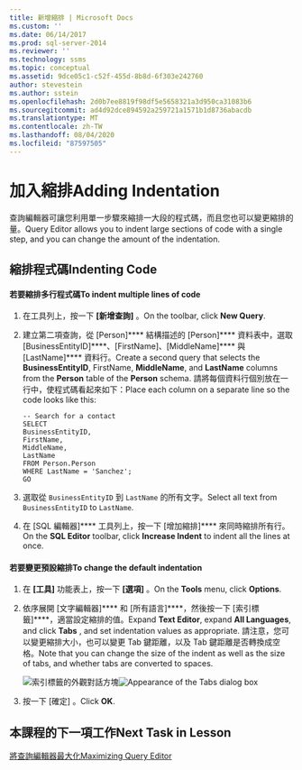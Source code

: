 ```yaml
---
title: 新增縮排 | Microsoft Docs
ms.custom: ''
ms.date: 06/14/2017
ms.prod: sql-server-2014
ms.reviewer: ''
ms.technology: ssms
ms.topic: conceptual
ms.assetid: 9dce05c1-c52f-455d-8b8d-6f303e242760
author: stevestein
ms.author: sstein
ms.openlocfilehash: 2d0b7ee8819f98df5e5658321a3d950ca31083b6
ms.sourcegitcommit: ad4d92dce894592a259721a1571b1d8736abacdb
ms.translationtype: MT
ms.contentlocale: zh-TW
ms.lasthandoff: 08/04/2020
ms.locfileid: "87597505"
---
```

# <a name="adding-indentation"></a><span data-ttu-id="e44a7-102">加入縮排</span><span class="sxs-lookup"><span data-stu-id="e44a7-102">Adding Indentation</span></span>
  <span data-ttu-id="e44a7-103">查詢編輯器可讓您利用單一步驟來縮排一大段的程式碼，而且您也可以變更縮排的量。</span><span class="sxs-lookup"><span data-stu-id="e44a7-103">Query Editor allows you to indent large sections of code with a single step, and you can change the amount of the indentation.</span></span>  
  
## <a name="indenting-code"></a><span data-ttu-id="e44a7-104">縮排程式碼</span><span class="sxs-lookup"><span data-stu-id="e44a7-104">Indenting Code</span></span>  
  
#### <a name="to-indent-multiple-lines-of-code"></a><span data-ttu-id="e44a7-105">若要縮排多行程式碼</span><span class="sxs-lookup"><span data-stu-id="e44a7-105">To indent multiple lines of code</span></span>  
  
1.  <span data-ttu-id="e44a7-106">在工具列上，按一下 **[新增查詢]** 。</span><span class="sxs-lookup"><span data-stu-id="e44a7-106">On the toolbar, click **New Query**.</span></span>  
  
2.  <span data-ttu-id="e44a7-107">建立第二項查詢，從 [Person]\*\*\*\* 結構描述的 [Person]\*\*\*\* 資料表中，選取 [BusinessEntityID]\*\*\*\*、[FirstName]、[MiddleName]\*\*\*\* 與 [LastName]\*\*\*\* 資料行。</span><span class="sxs-lookup"><span data-stu-id="e44a7-107">Create a second query that selects the **BusinessEntityID**, FirstName, **MiddleName**, and **LastName** columns from the **Person** table of the **Person** schema.</span></span> <span data-ttu-id="e44a7-108">請將每個資料行個別放在一行中，使程式碼看起來如下：</span><span class="sxs-lookup"><span data-stu-id="e44a7-108">Place each column on a separate line so the code looks like this:</span></span>  
  
    ```  
    -- Search for a contact  
    SELECT   
    BusinessEntityID,  
    FirstName,   
    MiddleName,   
    LastName  
    FROM Person.Person  
    WHERE LastName = 'Sanchez';  
    GO  
    ```  
  
3.  <span data-ttu-id="e44a7-109">選取從 `BusinessEntityID` 到 `LastName` 的所有文字。</span><span class="sxs-lookup"><span data-stu-id="e44a7-109">Select all text from `BusinessEntityID` to `LastName`.</span></span>  
  
4.  <span data-ttu-id="e44a7-110">在 [SQL 編輯器]\*\*\*\* 工具列上，按一下 [增加縮排]\*\*\*\* 來同時縮排所有行。</span><span class="sxs-lookup"><span data-stu-id="e44a7-110">On the **SQL Editor** toolbar, click **Increase Indent** to indent all the lines at once.</span></span>  
  
#### <a name="to-change-the-default-indentation"></a><span data-ttu-id="e44a7-111">若要變更預設縮排</span><span class="sxs-lookup"><span data-stu-id="e44a7-111">To change the default indentation</span></span>  
  
1.  <span data-ttu-id="e44a7-112">在 **[工具]** 功能表上，按一下 **[選項]** 。</span><span class="sxs-lookup"><span data-stu-id="e44a7-112">On the **Tools** menu, click **Options**.</span></span>  
  
2.  <span data-ttu-id="e44a7-113">依序展開 [文字編輯器]\*\*\*\* 和 [所有語言]\*\*\*\*，然後按一下 [索引標籤]\*\*\*\*，適當設定縮排的值。</span><span class="sxs-lookup"><span data-stu-id="e44a7-113">Expand **Text Editor**, expand **All Languages**, and click **Tabs** , and set indentation values as appropriate.</span></span> <span data-ttu-id="e44a7-114">請注意，您可以變更縮排大小，也可以變更 Tab 鍵距離，以及 Tab 鍵距離是否轉換成空格。</span><span class="sxs-lookup"><span data-stu-id="e44a7-114">Note that you can change the size of the indent as well as the size of tabs, and whether tabs are converted to spaces.</span></span>  
  
     <span data-ttu-id="e44a7-115">![索引標籤的外觀對話方塊](media/tabsdialog.gif "索引標籤的外觀對話方塊")</span><span class="sxs-lookup"><span data-stu-id="e44a7-115">![Appearance of the Tabs dialog box](media/tabsdialog.gif "Appearance of the Tabs dialog box")</span></span>  
  
3.  <span data-ttu-id="e44a7-116">按一下 [確定]  。</span><span class="sxs-lookup"><span data-stu-id="e44a7-116">Click **OK**.</span></span>  
  
## <a name="next-task-in-lesson"></a><span data-ttu-id="e44a7-117">本課程的下一項工作</span><span class="sxs-lookup"><span data-stu-id="e44a7-117">Next Task in Lesson</span></span>  
 [<span data-ttu-id="e44a7-118">將查詢編輯器最大化</span><span class="sxs-lookup"><span data-stu-id="e44a7-118">Maximizing Query Editor</span></span>](lesson-2-3-maximizing-query-editor.md)  
  
  
